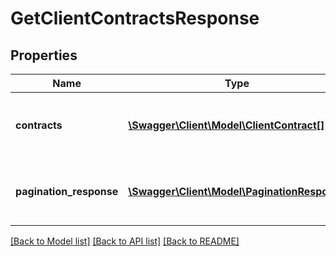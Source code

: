 # GetClientContractsResponse

## Properties
Name | Type | Description | Notes
------------ | ------------- | ------------- | -------------
**contracts** | [**\Swagger\Client\Model\ClientContract[]**](ClientContract.md) | Contains the details of the client’s contract. | [optional] 
**pagination_response** | [**\Swagger\Client\Model\PaginationResponse**](PaginationResponse.md) | Contains information about the pagination used. | [optional] 

[[Back to Model list]](../README.md#documentation-for-models) [[Back to API list]](../README.md#documentation-for-api-endpoints) [[Back to README]](../README.md)


